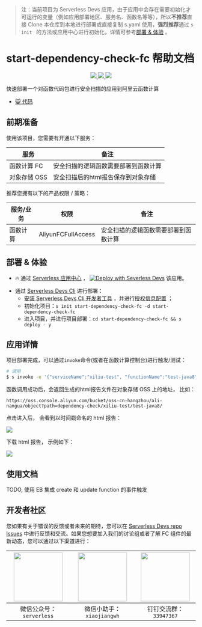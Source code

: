 
> 注：当前项目为 Serverless Devs 应用，由于应用中会存在需要初始化才可运行的变量（例如应用部署地区、服务名、函数名等等），所以**不推荐**直接 Clone 本仓库到本地进行部署或直接复制 s.yaml 使用，**强烈推荐**通过 `s init ` 的方法或应用中心进行初始化，详情可参考[部署 & 体验](#部署--体验) 。

# start-dependency-check-fc 帮助文档
<p align="center" class="flex justify-center">
    <a href="https://www.serverless-devs.com" class="ml-1">
    <img src="http://editor.devsapp.cn/icon?package=start-dependency-check-fc&type=packageType">
  </a>
  <a href="http://www.devsapp.cn/details.html?name=start-dependency-check-fc" class="ml-1">
    <img src="http://editor.devsapp.cn/icon?package=start-dependency-check-fc&type=packageVersion">
  </a>
  <a href="http://www.devsapp.cn/details.html?name=start-dependency-check-fc" class="ml-1">
    <img src="http://editor.devsapp.cn/icon?package=start-dependency-check-fc&type=packageDownload">
  </a>
</p>

<description>

快速部署一个对函数代码包进行安全扫描的应用到阿里云函数计算

</description>

<codeUrl>

- [:smiley_cat: 代码](https://github.com/devsapp/start-dependency-check-fc/tree/main/src)

</codeUrl>
<preview>



</preview>


## 前期准备

使用该项目，您需要有开通以下服务：

<service>



| 服务 |  备注  |
| --- |  --- |
| 函数计算 FC |  安全扫描的逻辑函数需要部署到函数计算 |
| 对象存储 OSS |  安全扫描后的html报告保存到对象存储 |

</service>

推荐您拥有以下的产品权限 / 策略：
<auth>



| 服务/业务 |  权限 |  备注  |
| --- |  --- |   --- |
| 函数计算 | AliyunFCFullAccess |  安全扫描的逻辑函数需要部署到函数计算 |

</auth>

<remark>



</remark>

<disclaimers>



</disclaimers>

## 部署 & 体验

<appcenter>
   
- :fire: 通过 [Serverless 应用中心](https://fcnext.console.aliyun.com/applications/create?template=start-dependency-check-fc) ，
  [![Deploy with Severless Devs](https://img.alicdn.com/imgextra/i1/O1CN01w5RFbX1v45s8TIXPz_!!6000000006118-55-tps-95-28.svg)](https://fcnext.console.aliyun.com/applications/create?template=start-dependency-check-fc) 该应用。
   
</appcenter>
<deploy>
    
- 通过 [Serverless Devs Cli](https://www.serverless-devs.com/serverless-devs/install) 进行部署：
  - [安装 Serverless Devs Cli 开发者工具](https://www.serverless-devs.com/serverless-devs/install) ，并进行[授权信息配置](https://docs.serverless-devs.com/fc/config) ；
  - 初始化项目：`s init start-dependency-check-fc -d start-dependency-check-fc `
  - 进入项目，并进行项目部署：`cd start-dependency-check-fc && s deploy - y`
   
</deploy>

## 应用详情

<appdetail id="flushContent">

项目部署完成，可以通过`invoke`命令(或者在函数计算控制台)进行触发/测试：

```bash
# 调用
$ s invoke -e '{"serviceName":"xiliu-test", "functionName":"test-java8"}'
```

函数调用成功后，会返回生成的html报告文件在对象存储 OSS 上的地址， 比如：

```
https://oss.console.aliyun.com/bucket/oss-cn-hangzhou/ali-nangua/object?path=dependency-check/xiliu-test/test-java8/
```

点击进入后， 会看到以时间戳命名的 html 报告：

![](http://image.editor.devsapp.cn/alibaba/vjcduwe85hE2dAwS4kvA.png)


下载 html 报告， 示例如下：

![](http://image.editor.devsapp.cn/alibaba/3d79E3vxge69EqFwB8Ek.png)

</appdetail>

## 使用文档

<usedetail id="flushContent">

TODO,  使用 EB 集成 create 和 update function 的事件触发

</usedetail>


<devgroup>


## 开发者社区

您如果有关于错误的反馈或者未来的期待，您可以在 [Serverless Devs repo Issues](https://github.com/serverless-devs/serverless-devs/issues) 中进行反馈和交流。如果您想要加入我们的讨论组或者了解 FC 组件的最新动态，您可以通过以下渠道进行：

<p align="center">  

| <img src="https://serverless-article-picture.oss-cn-hangzhou.aliyuncs.com/1635407298906_20211028074819117230.png" width="130px" > | <img src="https://serverless-article-picture.oss-cn-hangzhou.aliyuncs.com/1635407044136_20211028074404326599.png" width="130px" > | <img src="https://serverless-article-picture.oss-cn-hangzhou.aliyuncs.com/1635407252200_20211028074732517533.png" width="130px" > |
| --------------------------------------------------------------------------------------------------------------------------------- | --------------------------------------------------------------------------------------------------------------------------------- | --------------------------------------------------------------------------------------------------------------------------------- |
| <center>微信公众号：`serverless`</center>                                                                                         | <center>微信小助手：`xiaojiangwh`</center>                                                                                        | <center>钉钉交流群：`33947367`</center>                                                                                           |
</p>
</devgroup>
